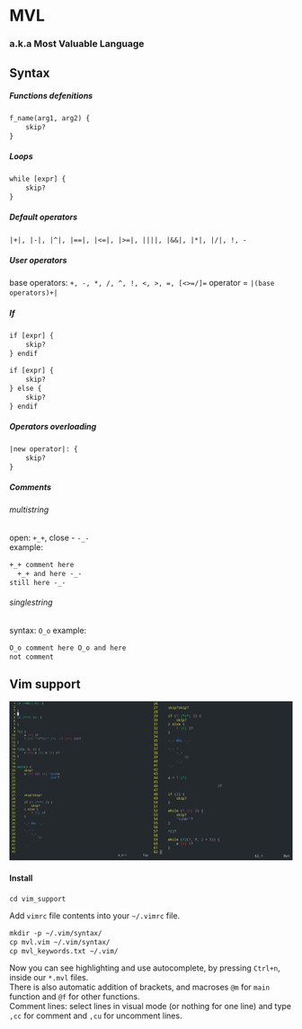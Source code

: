 # MVL
### a.k.a Most Valuable Language

## Syntax

##### Functions defenitions

```
f_name(arg1, arg2) {
    skip?
}
```

##### Loops

```
while [expr] {
    skip?
}
```

##### Default operators
`|+|, |-|, |^|, |==|, |<=|, |>=|, ||||, |&&|, |*|, |/|, !, -`

##### User operators

base operators: `+, -, *, /, ^, !, <, >, =, [<>=/]=`
operator = `|(base operators)+|`

##### If

```
if [expr] {
    skip?
} endif
```

```
if [expr] {
    skip?
} else {
    skip?
} endif
```

##### Operators overloading

```
|new operator|: {
    skip?
}
```

##### Comments
###### multistring
open: `+_+`, close - `-_-`  
example:
```
+_+ comment here 
  +_+ and here -_- 
still here -_-
```
###### singlestring
syntax: `O_o`
example:
```
O_o comment here O_o and here
not comment
```

## Vim support

![Alt text](vim_support/images/example.png)

#### Install

`cd vim_support`  

Add `vimrc` file contents into your `~/.vimrc` file.  

```
mkdir -p ~/.vim/syntax/
cp mvl.vim ~/.vim/syntax/
cp mvl_keywords.txt ~/.vim/

```

Now you can see highlighting and use autocomplete, by pressing `Ctrl+n`, inside our `*.mvl` files.  
There is also automatic addition of brackets, and macroses `@m` for `main` function and `@f` for other functions.  
Comment lines: select lines in visual mode (or nothing for one line) and type `,cc` for comment and `,cu` for uncomment lines.
